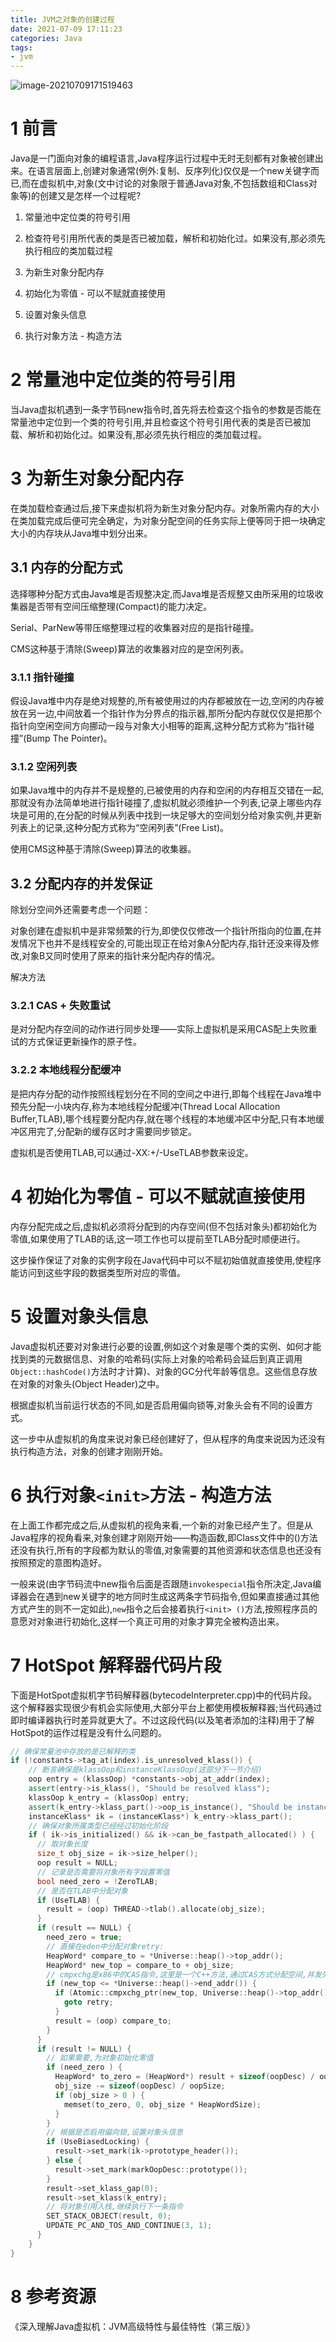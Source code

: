 ```yaml
---
title: JVM之对象的创建过程
date: 2021-07-09 17:11:23
categories: Java
tags:
- jvm
---
```


![image-20210709171519463](https://raw.githubusercontent.com/littlefxc/littlefxc.github.io/images/images/isn4Ur.png)

<!-- more -->

# 1 前言

Java是一门面向对象的编程语言,Java程序运行过程中无时无刻都有对象被创建出来。在语言层面上,创建对象通常(例外:复制、反序列化)仅仅是一个new关键字而已,而在虚拟机中,对象(文中讨论的对象限于普通Java对象,不包括数组和Class对象等)的创建又是怎样一个过程呢?

1. 常量池中定位类的符号引用

2. 检查符号引用所代表的类是否已被加载，解析和初始化过。如果没有,那必须先执行相应的类加载过程
3. 为新生对象分配内存
4. 初始化为零值 - 可以不赋就直接使用
5. 设置对象头信息
6. 执行对象<init>方法 - 构造方法

# 2 常量池中定位类的符号引用

当Java虚拟机遇到一条字节码new指令时,首先将去检查这个指令的参数是否能在常量池中定位到一个类的符号引用,并且检查这个符号引用代表的类是否已被加载、解析和初始化过。如果没有,那必须先执行相应的类加载过程。

# 3 为新生对象分配内存

在类加载检查通过后,接下来虚拟机将为新生对象分配内存。对象所需内存的大小在类加载完成后便可完全确定，为对象分配空间的任务实际上便等同于把一块确定大小的内存块从Java堆中划分出来。

## 3.1 内存的分配方式

选择哪种分配方式由Java堆是否规整决定,而Java堆是否规整又由所采用的垃圾收集器是否带有空间压缩整理(Compact)的能力决定。

Serial、ParNew等带压缩整理过程的收集器对应的是指针碰撞。

CMS这种基于清除(Sweep)算法的收集器对应的是空闲列表。

### 3.1.1 指针碰撞

假设Java堆中内存是绝对规整的,所有被使用过的内存都被放在一边,空闲的内存被放在另一边,中间放着一个指针作为分界点的指示器,那所分配内存就仅仅是把那个指针向空闲空间方向挪动一段与对象大小相等的距离,这种分配方式称为“指针碰撞”(Bump The Pointer)。

### 3.1.2 空闲列表

 如果Java堆中的内存并不是规整的,已被使用的内存和空闲的内存相互交错在一起,那就没有办法简单地进行指针碰撞了,虚拟机就必须维护一个列表,记录上哪些内存块是可用的,在分配的时候从列表中找到一块足够大的空间划分给对象实例,并更新列表上的记录,这种分配方式称为“空闲列表”(Free List)。

使用CMS这种基于清除(Sweep)算法的收集器。

## 3.2 分配内存的并发保证

除划分空间外还需要考虑一个问题：

对象创建在虚拟机中是非常频繁的行为,即使仅仅修改一个指针所指向的位置,在并发情况下也并不是线程安全的,可能出现正在给对象A分配内存,指针还没来得及修改,对象B又同时使用了原来的指针来分配内存的情况。

解决方法

### 3.2.1 CAS + 失败重试

是对分配内存空间的动作进行同步处理——实际上虚拟机是采用CAS配上失败重试的方式保证更新操作的原子性。

### 3.2.2 本地线程分配缓冲

是把内存分配的动作按照线程划分在不同的空间之中进行,即每个线程在Java堆中预先分配一小块内存,称为本地线程分配缓冲(Thread Local Allocation Buffer,TLAB),哪个线程要分配内存,就在哪个线程的本地缓冲区中分配,只有本地缓冲区用完了,分配新的缓存区时才需要同步锁定。

虚拟机是否使用TLAB,可以通过-XX:+/-UseTLAB参数来设定。

# 4 初始化为零值 - 可以不赋就直接使用

内存分配完成之后,虚拟机必须将分配到的内存空间(但不包括对象头)都初始化为零值,如果使用了TLAB的话,这一项工作也可以提前至TLAB分配时顺便进行。

这步操作保证了对象的实例字段在Java代码中可以不赋初始值就直接使用,使程序能访问到这些字段的数据类型所对应的零值。

# 5 设置对象头信息

Java虚拟机还要对对象进行必要的设置,例如这个对象是哪个类的实例、如何才能找到类的元数据信息、对象的哈希码(实际上对象的哈希码会延后到真正调用`Object::hashCode()`方法时才计算)、对象的GC分代年龄等信息。这些信息存放在对象的对象头(Object Header)之中。

根据虚拟机当前运行状态的不同,如是否启用偏向锁等,对象头会有不同的设置方式。

这一步中从虚拟机的角度来说对象已经创建好了，但从程序的角度来说因为还没有执行构造方法，对象的创建才刚刚开始。

# 6 执行对象`<init>`方法 - 构造方法

在上面工作都完成之后,从虚拟机的视角来看,一个新的对象已经产生了。但是从Java程序的视角看来,对象创建才刚刚开始——构造函数,即Class文件中的<init>()方法还没有执行,所有的字段都为默认的零值,对象需要的其他资源和状态信息也还没有按照预定的意图构造好。

一般来说(由字节码流中new指令后面是否跟随`invokespecial`指令所决定,Java编译器会在遇到new关键字的地方同时生成这两条字节码指令,但如果直接通过其他方式产生的则不一定如此),`new`指令之后会接着执行`<init> ()`方法,按照程序员的意愿对对象进行初始化,这样一个真正可用的对象才算完全被构造出来。

# 7 HotSpot 解释器代码片段

下面是HotSpot虚拟机字节码解释器(bytecodeInterpreter.cpp)中的代码片段。这个解释器实现很少有机会实际使用,大部分平台上都使用模板解释器;当代码通过即时编译器执行时差异就更大了。不过这段代码(以及笔者添加的注释)用于了解HotSpot的运作过程是没有什么问题的。

```c++
// 确保常量池中存放的是已解释的类
if (!constants->tag_at(index).is_unresolved_klass()) {     
    // 断言确保是klassOop和instanceKlassOop(这部分下一节介绍)     
    oop entry = (klassOop) *constants->obj_at_addr(index);     
    assert(entry->is_klass(), "Should be resolved klass");     
    klassOop k_entry = (klassOop) entry;     
    assert(k_entry->klass_part()->oop_is_instance(), "Should be instanceKlass");          
    instanceKlass* ik = (instanceKlass*) k_entry->klass_part();     
    // 确保对象所属类型已经经过初始化阶段    
    if ( ik->is_initialized() && ik->can_be_fastpath_allocated() ) {         
      // 取对象长度        
      size_t obj_size = ik->size_helper();         
      oop result = NULL;         
      // 记录是否需要将对象所有字段置零值        
      bool need_zero = !ZeroTLAB;         
      // 是否在TLAB中分配对象        
      if (UseTLAB) {             
        result = (oop) THREAD->tlab().allocate(obj_size);         
      }         
      if (result == NULL) {             
        need_zero = true;             
        // 直接在eden中分配对象retry:             
        HeapWord* compare_to = *Universe::heap()->top_addr();             
        HeapWord* new_top = compare_to + obj_size;             
        // cmpxchg是x86中的CAS指令,这里是一个C++方法,通过CAS方式分配空间,并发失败的               话,转到retry中重试直至成功分配为止            
        if (new_top <= *Universe::heap()->end_addr()) {                 
          if (Atomic::cmpxchg_ptr(new_top, Universe::heap()->top_addr(), compare_to) != compare_to) {                     
            goto retry;                 
          }                 
          result = (oop) compare_to;           
        }         
      }        
      if (result != NULL) {             
        // 如果需要,为对象初始化零值            
        if (need_zero ) {                 
          HeapWord* to_zero = (HeapWord*) result + sizeof(oopDesc) / oopSize;                 
          obj_size -= sizeof(oopDesc) / oopSize;                 
          if (obj_size > 0 ) {                    
            memset(to_zero, 0, obj_size * HeapWordSize);                 
          }          
        }             
        // 根据是否启用偏向锁,设置对象头信息            
        if (UseBiasedLocking) {                 
          result->set_mark(ik->prototype_header());            
        } else {               
          result->set_mark(markOopDesc::prototype());     
        }         
        result->set_klass_gap(0);          
        result->set_klass(k_entry);          
        // 将对象引用入栈,继续执行下一条指令          
        SET_STACK_OBJECT(result, 0);             
        UPDATE_PC_AND_TOS_AND_CONTINUE(3, 1);         
      }   
    } 
}
```



# 8 参考资源

《深入理解Java虚拟机：JVM高级特性与最佳特性（第三版）》

